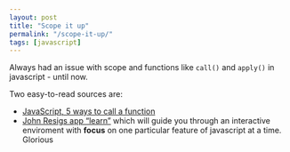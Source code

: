 ```yaml
---
layout: post
title: "Scope it up"
permalink: "/scope-it-up/"
tags: [javascript]
---
```


Always had an issue with scope and functions like <code>call()</code> and <code>apply()</code> in javascript - until now.

Two easy-to-read sources are:
<ul>
	<li><a href="http://devlicio.us/blogs/sergio_pereira/archive/2009/02/09/javascript-5-ways-to-call-a-function.aspx">JavaScript, 5 ways to call a function</a></li>
	<li> <a href="http://ejohn.org/apps/learn">John Resigs app “learn”</a> which will guide you through an interactive enviroment with <strong>focus</strong> on one particular feature of javascript at a time. Glorious</li>
</ul>
